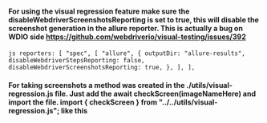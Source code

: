 #### For using the visual regression feature make sure the disableWebdriverScreenshotsReporting is set to true, this will disable the screenshot generation in the allure reporter. This is actually a bug on WDIO side https://github.com/webdriverio/visual-testing/issues/392

`js
reporters: [
    "spec",
    [
      "allure",
      {
        outputDir: "allure-results",
        disableWebdriverStepsReporting: false,
        disableWebdriverScreenshotsReporting: true,
      },
    ],
  ],
`

#### For taking screenshots a method was created in the ./utils/visual-regression.js file. Just add the await checkScreen(imageNameHere) and import the file. import { checkScreen } from "../../utils/visual-regression.js"; like this
